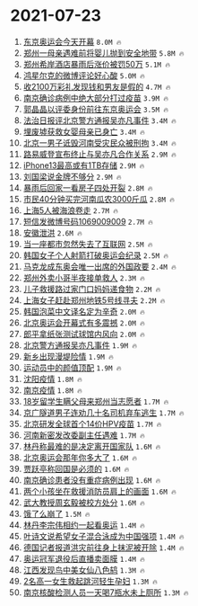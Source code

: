 # 2021-07-23

1. [东京奥运会今天开幕](https://s.weibo.com/weibo?q=%23%E4%B8%9C%E4%BA%AC%E5%A5%A5%E8%BF%90%E4%BC%9A%E4%BB%8A%E5%A4%A9%E5%BC%80%E5%B9%95%23&Refer=top) `8.0M 🔥`
1. [郑州一母亲遇难前将婴儿抛到安全地带](https://s.weibo.com/weibo?q=%23%E9%83%91%E5%B7%9E%E4%B8%80%E6%AF%8D%E4%BA%B2%E9%81%87%E9%9A%BE%E5%89%8D%E5%B0%86%E5%A9%B4%E5%84%BF%E6%8A%9B%E5%88%B0%E5%AE%89%E5%85%A8%E5%9C%B0%E5%B8%A6%23&Refer=top) `5.8M 🔥`
1. [郑州希岸酒店暴雨后涨价被罚50万](https://s.weibo.com/weibo?q=%23%E9%83%91%E5%B7%9E%E5%B8%8C%E5%B2%B8%E9%85%92%E5%BA%97%E6%9A%B4%E9%9B%A8%E5%90%8E%E6%B6%A8%E4%BB%B7%E8%A2%AB%E7%BD%9A50%E4%B8%87%23&Refer=top) `5.1M 🔥`
1. [鸿星尔克的微博评论好心酸](https://s.weibo.com/weibo?q=%23%E9%B8%BF%E6%98%9F%E5%B0%94%E5%85%8B%E7%9A%84%E5%BE%AE%E5%8D%9A%E8%AF%84%E8%AE%BA%E5%A5%BD%E5%BF%83%E9%85%B8%23&Refer=top) `5.0M 🔥`
1. [收2100万彩礼发现钱和男友是假的](https://s.weibo.com/weibo?q=%23%E6%94%B62100%E4%B8%87%E5%BD%A9%E7%A4%BC%E5%8F%91%E7%8E%B0%E9%92%B1%E5%92%8C%E7%94%B7%E5%8F%8B%E6%98%AF%E5%81%87%E7%9A%84%23&Refer=top) `4.7M 🔥`
1. [南京确诊病例中绝大部分打过疫苗](https://s.weibo.com/weibo?q=%23%E5%8D%97%E4%BA%AC%E7%A1%AE%E8%AF%8A%E7%97%85%E4%BE%8B%E4%B8%AD%E7%BB%9D%E5%A4%A7%E9%83%A8%E5%88%86%E6%89%93%E8%BF%87%E7%96%AB%E8%8B%97%23&Refer=top) `3.9M 🔥`
1. [郭晶晶以评委身份前往东京奥运会](https://s.weibo.com/weibo?q=%23%E9%83%AD%E6%99%B6%E6%99%B6%E4%BB%A5%E8%AF%84%E5%A7%94%E8%BA%AB%E4%BB%BD%E5%89%8D%E5%BE%80%E4%B8%9C%E4%BA%AC%E5%A5%A5%E8%BF%90%E4%BC%9A%23&Refer=top) `3.5M 🔥`
1. [法治日报评北京警方通报吴亦凡事件](https://s.weibo.com/weibo?q=%23%E6%B3%95%E6%B2%BB%E6%97%A5%E6%8A%A5%E8%AF%84%E5%8C%97%E4%BA%AC%E8%AD%A6%E6%96%B9%E9%80%9A%E6%8A%A5%E5%90%B4%E4%BA%A6%E5%87%A1%E4%BA%8B%E4%BB%B6%23&Refer=top) `3.4M 🔥`
1. [埋废墟获救女婴母亲已身亡](https://s.weibo.com/weibo?q=%23%E5%9F%8B%E5%BA%9F%E5%A2%9F%E8%8E%B7%E6%95%91%E5%A5%B3%E5%A9%B4%E6%AF%8D%E4%BA%B2%E5%B7%B2%E8%BA%AB%E4%BA%A1%23&Refer=top) `3.4M 🔥`
1. [北京一男子诋毁河南受灾民众被刑拘](https://s.weibo.com/weibo?q=%23%E5%8C%97%E4%BA%AC%E4%B8%80%E7%94%B7%E5%AD%90%E8%AF%8B%E6%AF%81%E6%B2%B3%E5%8D%97%E5%8F%97%E7%81%BE%E6%B0%91%E4%BC%97%E8%A2%AB%E5%88%91%E6%8B%98%23&Refer=top) `3.4M 🔥`
1. [路易威登宣布终止与吴亦凡合作关系](https://s.weibo.com/weibo?q=%23%E8%B7%AF%E6%98%93%E5%A8%81%E7%99%BB%E5%AE%A3%E5%B8%83%E7%BB%88%E6%AD%A2%E4%B8%8E%E5%90%B4%E4%BA%A6%E5%87%A1%E5%90%88%E4%BD%9C%E5%85%B3%E7%B3%BB%23&Refer=top) `2.9M 🔥`
1. [iPhone13最高或有1TB存储](https://s.weibo.com/weibo?q=%23iPhone13%E6%9C%80%E9%AB%98%E6%88%96%E6%9C%891TB%E5%AD%98%E5%82%A8%23&Refer=top) `2.9M 🔥`
1. [刘国梁说金牌不够分](https://s.weibo.com/weibo?q=%23%E5%88%98%E5%9B%BD%E6%A2%81%E8%AF%B4%E9%87%91%E7%89%8C%E4%B8%8D%E5%A4%9F%E5%88%86%23&Refer=top) `2.9M 🔥`
1. [暴雨后回家一看房子四处开裂](https://s.weibo.com/weibo?q=%23%E6%9A%B4%E9%9B%A8%E5%90%8E%E5%9B%9E%E5%AE%B6%E4%B8%80%E7%9C%8B%E6%88%BF%E5%AD%90%E5%9B%9B%E5%A4%84%E5%BC%80%E8%A3%82%23&Refer=top) `2.8M 🔥`
1. [市民40分钟买完河南瓜农3000斤瓜](https://s.weibo.com/weibo?q=%23%E5%B8%82%E6%B0%9140%E5%88%86%E9%92%9F%E4%B9%B0%E5%AE%8C%E6%B2%B3%E5%8D%97%E7%93%9C%E5%86%9C3000%E6%96%A4%E7%93%9C%23&Refer=top) `2.8M 🔥`
1. [上海5人被海浪卷走](https://s.weibo.com/weibo?q=%23%E4%B8%8A%E6%B5%B75%E4%BA%BA%E8%A2%AB%E6%B5%B7%E6%B5%AA%E5%8D%B7%E8%B5%B0%23&Refer=top) `2.7M 🔥`
1. [短信发微博号码1069009009](https://s.weibo.com/weibo?q=%E7%9F%AD%E4%BF%A1%E5%8F%91%E5%BE%AE%E5%8D%9A%E5%8F%B7%E7%A0%811069009009&Refer=top) `2.7M 🔥`
1. [安徽泄洪](https://s.weibo.com/weibo?q=%23%E5%AE%89%E5%BE%BD%E6%B3%84%E6%B4%AA%23&Refer=top) `2.6M 🔥`
1. [当一座都市忽然失去了互联网](https://s.weibo.com/weibo?q=%23%E5%BD%93%E4%B8%80%E5%BA%A7%E9%83%BD%E5%B8%82%E5%BF%BD%E7%84%B6%E5%A4%B1%E5%8E%BB%E4%BA%86%E4%BA%92%E8%81%94%E7%BD%91%23&Refer=top) `2.5M 🔥`
1. [韩国女子个人射箭打破奥运会纪录](https://s.weibo.com/weibo?q=%23%E9%9F%A9%E5%9B%BD%E5%A5%B3%E5%AD%90%E4%B8%AA%E4%BA%BA%E5%B0%84%E7%AE%AD%E6%89%93%E7%A0%B4%E5%A5%A5%E8%BF%90%E4%BC%9A%E7%BA%AA%E5%BD%95%23&Refer=top) `2.5M 🔥`
1. [马克龙成东奥会唯一出席的外国政要](https://s.weibo.com/weibo?q=%23%E9%A9%AC%E5%85%8B%E9%BE%99%E6%88%90%E4%B8%9C%E5%A5%A5%E4%BC%9A%E5%94%AF%E4%B8%80%E5%87%BA%E5%B8%AD%E7%9A%84%E5%A4%96%E5%9B%BD%E6%94%BF%E8%A6%81%23&Refer=top) `2.4M 🔥`
1. [郑州外卖小哥半夜接单救人](https://s.weibo.com/weibo?q=%23%E9%83%91%E5%B7%9E%E5%A4%96%E5%8D%96%E5%B0%8F%E5%93%A5%E5%8D%8A%E5%A4%9C%E6%8E%A5%E5%8D%95%E6%95%91%E4%BA%BA%23&Refer=top) `2.3M 🔥`
1. [儿子救援路过家门口妈妈递食物](https://s.weibo.com/weibo?q=%23%E5%84%BF%E5%AD%90%E6%95%91%E6%8F%B4%E8%B7%AF%E8%BF%87%E5%AE%B6%E9%97%A8%E5%8F%A3%E5%A6%88%E5%A6%88%E9%80%92%E9%A3%9F%E7%89%A9%23&Refer=top) `2.2M 🔥`
1. [上海女子赶赴郑州地铁5号线寻夫](https://s.weibo.com/weibo?q=%23%E4%B8%8A%E6%B5%B7%E5%A5%B3%E5%AD%90%E8%B5%B6%E8%B5%B4%E9%83%91%E5%B7%9E%E5%9C%B0%E9%93%815%E5%8F%B7%E7%BA%BF%E5%AF%BB%E5%A4%AB%23&Refer=top) `2.2M 🔥`
1. [韩国泡菜中文译名定为辛奇](https://s.weibo.com/weibo?q=%23%E9%9F%A9%E5%9B%BD%E6%B3%A1%E8%8F%9C%E4%B8%AD%E6%96%87%E8%AF%91%E5%90%8D%E5%AE%9A%E4%B8%BA%E8%BE%9B%E5%A5%87%23&Refer=top) `2.0M 🔥`
1. [北京奥运会开幕式有多震撼](https://s.weibo.com/weibo?q=%23%E5%8C%97%E4%BA%AC%E5%A5%A5%E8%BF%90%E4%BC%9A%E5%BC%80%E5%B9%95%E5%BC%8F%E6%9C%89%E5%A4%9A%E9%9C%87%E6%92%BC%23&Refer=top) `2.0M 🔥`
1. [郎平拿纸张测试球馆内风向](https://s.weibo.com/weibo?q=%23%E9%83%8E%E5%B9%B3%E6%8B%BF%E7%BA%B8%E5%BC%A0%E6%B5%8B%E8%AF%95%E7%90%83%E9%A6%86%E5%86%85%E9%A3%8E%E5%90%91%23&Refer=top) `2.0M 🔥`
1. [北京警方通报吴亦凡事件](https://s.weibo.com/weibo?q=%23%E5%8C%97%E4%BA%AC%E8%AD%A6%E6%96%B9%E9%80%9A%E6%8A%A5%E5%90%B4%E4%BA%A6%E5%87%A1%E4%BA%8B%E4%BB%B6%23&Refer=top) `1.9M 🔥`
1. [新乡出现漫堤险情](https://s.weibo.com/weibo?q=%23%E6%96%B0%E4%B9%A1%E5%87%BA%E7%8E%B0%E6%BC%AB%E5%A0%A4%E9%99%A9%E6%83%85%23&Refer=top) `1.9M 🔥`
1. [运动员中的颜值顶配](https://s.weibo.com/weibo?q=%23%E8%BF%90%E5%8A%A8%E5%91%98%E4%B8%AD%E7%9A%84%E9%A2%9C%E5%80%BC%E9%A1%B6%E9%85%8D%23&Refer=top) `1.9M 🔥`
1. [沈阳疫情](https://s.weibo.com/weibo?q=%E6%B2%88%E9%98%B3%E7%96%AB%E6%83%85&Refer=top) `1.8M 🔥`
1. [南京疫情](https://s.weibo.com/weibo?q=%23%E5%8D%97%E4%BA%AC%E7%96%AB%E6%83%85%23&Refer=top) `1.8M 🔥`
1. [18岁留学生瞒父母来郑州当志愿者](https://s.weibo.com/weibo?q=%2318%E5%B2%81%E7%95%99%E5%AD%A6%E7%94%9F%E7%9E%92%E7%88%B6%E6%AF%8D%E6%9D%A5%E9%83%91%E5%B7%9E%E5%BD%93%E5%BF%97%E6%84%BF%E8%80%85%23&Refer=top) `1.7M 🔥`
1. [京广隧道男子连劝几十名司机弃车逃生](https://s.weibo.com/weibo?q=%23%E4%BA%AC%E5%B9%BF%E9%9A%A7%E9%81%93%E7%94%B7%E5%AD%90%E8%BF%9E%E5%8A%9D%E5%87%A0%E5%8D%81%E5%90%8D%E5%8F%B8%E6%9C%BA%E5%BC%83%E8%BD%A6%E9%80%83%E7%94%9F%23&Refer=top) `1.7M 🔥`
1. [北京研发全球首个14价HPV疫苗](https://s.weibo.com/weibo?q=%23%E5%8C%97%E4%BA%AC%E7%A0%94%E5%8F%91%E5%85%A8%E7%90%83%E9%A6%96%E4%B8%AA14%E4%BB%B7HPV%E7%96%AB%E8%8B%97%23&Refer=top) `1.7M 🔥`
1. [河南新密发改委副主任遇难](https://s.weibo.com/weibo?q=%23%E6%B2%B3%E5%8D%97%E6%96%B0%E5%AF%86%E5%8F%91%E6%94%B9%E5%A7%94%E5%89%AF%E4%B8%BB%E4%BB%BB%E9%81%87%E9%9A%BE%23&Refer=top) `1.7M 🔥`
1. [林丹称最难的是决定离开国家队](https://s.weibo.com/weibo?q=%23%E6%9E%97%E4%B8%B9%E7%A7%B0%E6%9C%80%E9%9A%BE%E7%9A%84%E6%98%AF%E5%86%B3%E5%AE%9A%E7%A6%BB%E5%BC%80%E5%9B%BD%E5%AE%B6%E9%98%9F%23&Refer=top) `1.6M 🔥`
1. [北京奥运会那年你多大了](https://s.weibo.com/weibo?q=%23%E5%8C%97%E4%BA%AC%E5%A5%A5%E8%BF%90%E4%BC%9A%E9%82%A3%E5%B9%B4%E4%BD%A0%E5%A4%9A%E5%A4%A7%E4%BA%86%23&Refer=top) `1.6M 🔥`
1. [贾跃亭称回国是必须的](https://s.weibo.com/weibo?q=%23%E8%B4%BE%E8%B7%83%E4%BA%AD%E7%A7%B0%E5%9B%9E%E5%9B%BD%E6%98%AF%E5%BF%85%E9%A1%BB%E7%9A%84%23&Refer=top) `1.6M 🔥`
1. [南京确诊患者没有重症病例出现](https://s.weibo.com/weibo?q=%23%E5%8D%97%E4%BA%AC%E7%A1%AE%E8%AF%8A%E6%82%A3%E8%80%85%E6%B2%A1%E6%9C%89%E9%87%8D%E7%97%87%E7%97%85%E4%BE%8B%E5%87%BA%E7%8E%B0%23&Refer=top) `1.6M 🔥`
1. [两个小孩坐在救援消防员肩上的画面](https://s.weibo.com/weibo?q=%23%E4%B8%A4%E4%B8%AA%E5%B0%8F%E5%AD%A9%E5%9D%90%E5%9C%A8%E6%95%91%E6%8F%B4%E6%B6%88%E9%98%B2%E5%91%98%E8%82%A9%E4%B8%8A%E7%9A%84%E7%94%BB%E9%9D%A2%23&Refer=top) `1.6M 🔥`
1. [武大教授周玄毅被校方处分](https://s.weibo.com/weibo?q=%23%E6%AD%A6%E5%A4%A7%E6%95%99%E6%8E%88%E5%91%A8%E7%8E%84%E6%AF%85%E8%A2%AB%E6%A0%A1%E6%96%B9%E5%A4%84%E5%88%86%23&Refer=top) `1.6M 🔥`
1. [饿了么崩了](https://s.weibo.com/weibo?q=%E9%A5%BF%E4%BA%86%E4%B9%88%E5%B4%A9%E4%BA%86&Refer=top) `1.5M 🔥`
1. [林丹李宗伟相约一起看奥运](https://s.weibo.com/weibo?q=%23%E6%9E%97%E4%B8%B9%E6%9D%8E%E5%AE%97%E4%BC%9F%E7%9B%B8%E7%BA%A6%E4%B8%80%E8%B5%B7%E7%9C%8B%E5%A5%A5%E8%BF%90%23&Refer=top) `1.4M 🔥`
1. [叶诗文说希望女子混合泳成为中国强项](https://s.weibo.com/weibo?q=%23%E5%8F%B6%E8%AF%97%E6%96%87%E8%AF%B4%E5%B8%8C%E6%9C%9B%E5%A5%B3%E5%AD%90%E6%B7%B7%E5%90%88%E6%B3%B3%E6%88%90%E4%B8%BA%E4%B8%AD%E5%9B%BD%E5%BC%BA%E9%A1%B9%23&Refer=top) `1.4M 🔥`
1. [德国记者报道洪灾前往身上抹泥被开除](https://s.weibo.com/weibo?q=%23%E5%BE%B7%E5%9B%BD%E8%AE%B0%E8%80%85%E6%8A%A5%E9%81%93%E6%B4%AA%E7%81%BE%E5%89%8D%E5%BE%80%E8%BA%AB%E4%B8%8A%E6%8A%B9%E6%B3%A5%E8%A2%AB%E5%BC%80%E9%99%A4%23&Refer=top) `1.4M 🔥`
1. [奥运冠军退役后直播卖面膜](https://s.weibo.com/weibo?q=%23%E5%A5%A5%E8%BF%90%E5%86%A0%E5%86%9B%E9%80%80%E5%BD%B9%E5%90%8E%E7%9B%B4%E6%92%AD%E5%8D%96%E9%9D%A2%E8%86%9C%23&Refer=top) `1.4M 🔥`
1. [江西发现鸟中美女仙八色鸫](https://s.weibo.com/weibo?q=%23%E6%B1%9F%E8%A5%BF%E5%8F%91%E7%8E%B0%E9%B8%9F%E4%B8%AD%E7%BE%8E%E5%A5%B3%E4%BB%99%E5%85%AB%E8%89%B2%E9%B8%AB%23&Refer=top) `1.3M 🔥`
1. [2名高一女生救起跳河轻生孕妇](https://s.weibo.com/weibo?q=%232%E5%90%8D%E9%AB%98%E4%B8%80%E5%A5%B3%E7%94%9F%E6%95%91%E8%B5%B7%E8%B7%B3%E6%B2%B3%E8%BD%BB%E7%94%9F%E5%AD%95%E5%A6%87%23&Refer=top) `1.3M 🔥`
1. [南京核酸检测人员一天喝7瓶水未上厕所](https://s.weibo.com/weibo?q=%23%E5%8D%97%E4%BA%AC%E6%A0%B8%E9%85%B8%E6%A3%80%E6%B5%8B%E4%BA%BA%E5%91%98%E4%B8%80%E5%A4%A9%E5%96%9D7%E7%93%B6%E6%B0%B4%E6%9C%AA%E4%B8%8A%E5%8E%95%E6%89%80%23&Refer=top) `1.3M 🔥`
